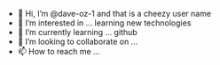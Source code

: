 - 👋 Hi, I’m @dave-oz-1 and that is a cheezy user name
- 👀 I’m interested in ... learning new technologies
- 🌱 I’m currently learning ... github 
- 💞️ I’m looking to collaborate on ...
- 📫 How to reach me ...

<!---
dave-oz-1/dave-oz-1 is a ✨ special ✨ repository because its `README.md` (this file) appears on your GitHub profile.
You can click the Preview link to take a look at your changes.
--->

